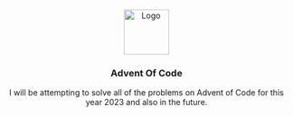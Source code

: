 <br/>
<p align="center">
  <a href="https://github.com/Assault-OPS/AdventOfCode">
    <img src="https://gitlab.com/uploads/-/system/project/avatar/9707847/web_hi_res_512.png" alt="Logo" width="80" height="80">
  </a>

  <h3 align="center">Advent Of Code</h3>

  <p align="center">
    I will be attempting to solve all of the problems on Advent of Code for this year 2023 and also in the future.
    <br/>
    <br/>
    <br/>
    <br/>



